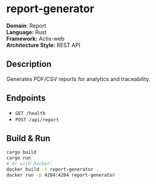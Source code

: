 # report-generator

**Domain:** Report  
**Language:** Rust  
**Framework:** Actix-web  
**Architecture Style:** REST API  

## Description
Generates PDF/CSV reports for analytics and traceability.

## Endpoints

- `GET /health`
- `POST /api/report`

## Build & Run

```bash
cargo build
cargo run
# Or with Docker:
docker build -t report-generator .
docker run -p 4204:4204 report-generator
